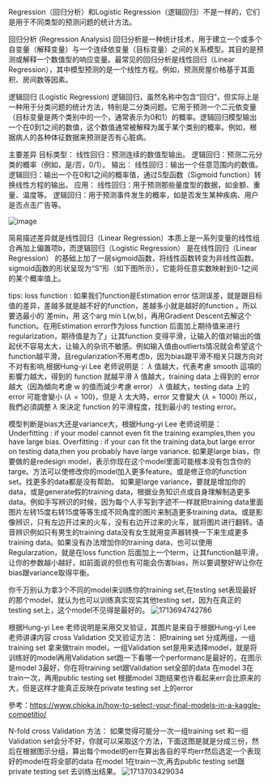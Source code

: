 Regression（回归分析）和Logistic Regression（逻辑回归）不是一样的，它们是用于不同类型的预测问题的统计方法。


回归分析 (Regression Analysis)
回归分析是一种统计技术，用于建立一个或多个自变量（解释变量）与一个连续依变量（目标变量）之间的关系模型。其目的是预测或解释一个数值型的响应变量。最常见的回归分析是线性回归（Linear Regression），其中模型预测的是一个线性方程。例如，预测房屋价格基于其面积、房间数等因素。

逻辑回归 (Logistic Regression)
逻辑回归，虽然名称中包含“回归”，但实际上是一种用于分类问题的统计方法，特别是二分类问题。它用于预测一个二元依变量（目标变量是两个类别中的一个，通常表示为0和1）的概率。逻辑回归模型输出一个在0到1之间的数值，这个数值通常被解释为属于某个类别的概率。例如，根据病人的各种体征数据来预测是否有心脏病。

主要差异
目标类型：
  线性回归：预测连续的数值型输出。
  逻辑回归：预测二元分类的概率（例如，是/否，0/1）。
输出：
  线性回归：输出一个任意范围内的数值。
  逻辑回归：输出一个在0和1之间的概率值，通过S型函数（Sigmoid function）转换线性方程的输出。
应用：
  线性回归：用于预测那些量度型的数据，如金额、重量、温度等。
  逻辑回归：用于预测事件发生的概率，如是否发生某种疾病、用户是否点击广告等。


![image](https://github.com/joycelai140420/MachineLearning/assets/167413809/b8c98fdf-3ddb-40d7-a306-31c5b9ff6752)

简易描述差异就是线性回归（Linear Regression）本质上是一系列变量的线性组合再加上偏置项b，而逻辑回归（Logistic Regression） 是在线性回归（Linear Regression） 的基础上加了一层sigmoid函数，将线性函数转变为非线性函数。sigmoid函数的形状呈现为“S”形（如下图所示），它能将任意实数映射到0-1之间的某个概率值上。

tips:
loss function : 
如果我们function是Estimation error 估测误差，就是跟目标值的差异，差越多就是越不好的function，差越多小就是越好的function 。所以要选最小的ˋ差min，用 这个arg min L(w,b)，再用Gradient Descent去解这个function。在用Estimation error作为loss function 后面加上期待值来进行regularization，期待值是为了」让其function 变得平滑，让输入的值对输出的值起伏不容易太大，让输入的杂讯不敏感。例如输入值由outlierts情况就会希望这个function越平滑，且regularization不用考虑b，因为bias跟平滑不相关只跟方向对不对有影响,根据Hung-yi Lee 老师说明是：
$\lambda$ 值越大，代表考慮 smooth 這項的影響力越大，得到的 function 就越平滑
$\lambda$ 值越大，training data 上得到的 error 越大（因為傾向考慮 w 的值而減少考慮 error）
$\lambda$ 值越大，testing data 上的 error 可能會變小 ($\lambda = 100$)，但是 $\lambda$ 太大時，error 又會變大 ($\lambda=1000$)
所以，我們必須調整 $\lambda$ 來決定 function 的平滑程度，找到最小的 testing error。

模型判断是bias大还是variance大，根据Hung-yi Lee 老师说明是：
Underfitting : if your model cannot even fit the training examples,then you have large bias.
Overfitting : if your can fit the training data,but large error on testing data,then you probably have large variance.
如果是large bias，你要做的是redesign model，表示你现在这个model里面可能根本没有包含你的targe。方法可以使修改你的model加入更多feature。或是修正你的function set。找更多的data都是没有帮助。
如果是large variance，要就是增加你的data，或是generate假的training data，根据业务知识点或自身理解制造更多data。例如手写辨识的时候，因为每个人手写到字迹不一样就把training data里面图片左转15度右转15度等等生成不同角度的图片来制造更多training data。或是影像辨识，只有左边开过来的火车，没有右边开过来的火车，就将图片进行翻转。语音辨识例如只有男生的training data没有女生就用变声器转换一下来生成更多training data。如果没有办法增加你的training data，也可以使用Regularzation，就是在loss function 后面加上一个term，让其function越平滑，让你的参数越小越好，如前面说的但也有可能会伤害bias，所以要调整好W让你在bias跟variance取得平衡。

你千万别认为拿3个不同的model来训练你的training set,在testing set表现最好的那个model，就认为也可以训练真实现实其他testing set，因为在真正的testing set上，这个model不见得是最好的。
![1713694742786](https://github.com/joycelai140420/MachineLearning/assets/167413809/1dc70ee9-77bd-4fa5-9c33-03b0a4e80311)

根据Hung-yi Lee 老师说明是采用交叉验证，其图片是来自于根据Hung-yi Lee 老师讲课内容
cross Validation 交叉验证方法：
把training set 分成两组，一组training set 拿来做train model，一组Validation set是用来选择model，就是将训练好的model再用Validation set跑一下看哪一个performanc是最好的，在图示是model 3最好，你在将training set跟Validation set全部的data 在model 3在train一次，再用public testing set 根据model 3跑结果也许看起来err会比原来的大，但是这样才能真正反映在private  testing set 上的error

參考：https://www.chioka.in/how-to-select-your-final-models-in-a-kaggle-competitio/

N-fold cross Validation 方法：
如果觉得可能分一次一组training set 和一组Validation set会分不好，你就可以采取这个方法，下面这图是就是分成三份，然后在根据图示分组，算出每个model的err在算出各自的平均err然后选定一个表现好的model在将全部的data 在model 1在train一次,再去public testing set跟private  testing set 去训练出结果。
![1713703429034](https://github.com/joycelai140420/MachineLearning/assets/167413809/4b1ab79d-9caa-4763-929c-6cfee1810575)




